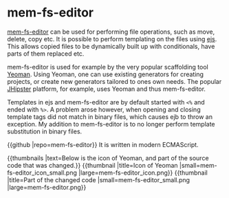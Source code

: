 # mem-fs-editor

[mem-fs-editor](https://github.com/SBoudrias/mem-fs-editor) can be used for performing file operations, such as move, delete, copy etc. It is possible to perform templating on the files using [ejs](http://ejs.co/). This allows copied files to be dynamically built up with conditionals, have parts of them replaced etc.

mem-fs-editor is used for example by the very popular scaffolding tool [Yeoman](http://yeoman.io/). Using Yeoman, one can use existing generators for creating projects, or create new generators tailored to ones own needs. The popular [JHipster](http://www.jhipster.tech/) platform, for example, uses Yeoman and thus mem-fs-editor.

Templates in ejs and mem-fs-editor are by default started with `<%` and ended with `%>`. A problem arose however, when opening and closing template tags did not match in binary files, which causes ejb to throw an exception. My addition to mem-fs-editor is to no longer perform template substitution in binary files.

{{github |repo=mem-fs-editor}} It is written in modern ECMAScript.


{{thumbnails |text=Below is the icon of Yeoman, and part of the source code that was changed.}}
{{thumbnail |title=Icon of Yeoman |small=mem-fs-editor_icon_small.png |large=mem-fs-editor_icon.png}}
{{thumbnail |title=Part of the changed code |small=mem-fs-editor_small.png |large=mem-fs-editor.png}}
